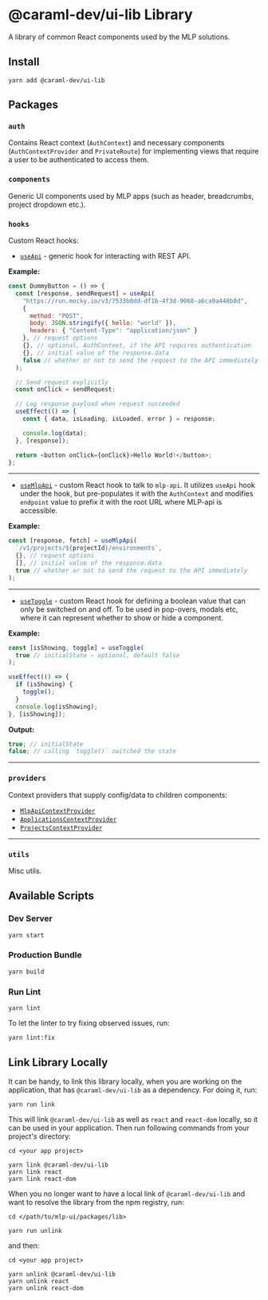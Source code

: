 # @caraml-dev/ui-lib Library

A library of common React components used by the MLP solutions.

## Install

```shell script
yarn add @caraml-dev/ui-lib
```

## Packages

### `auth`

Contains React context (`AuthContext`) and necessary components (`AuthContextProvider` and `PrivateRoute`) for implementing views that require a user to be authenticated to access them.

### `components`

Generic UI components used by MLP apps (such as header, breadcrumbs, project dropdown etc.).

### `hooks`

Custom React hooks:

- [`useApi`](./src/hooks/useApi.js) - generic hook for interacting with REST API.

**Example:**

```js
const DummyButton = () => {
  const [response, sendRequest] = useApi(
    "https://run.mocky.io/v3/7533b0dd-df1b-4f3d-9068-a6ca9a448b8d",
    {
      method: "POST",
      body: JSON.stringify({ hello: "world" }),
      headers: { "Content-Type": "application/json" }
    }, // request options
    {}, // optional, AuthContext, if the API requires authentication
    {}, // initial value of the response.data
    false // whether or not to send the request to the API immediately
  );

  // Send request explicitly
  const onClick = sendRequest;

  // Log response payload when request succeeded
  useEffect(() => {
    const { data, isLoading, isLoaded, error } = response;

    console.log(data);
  }, [response]);

  return <button onClick={onClick}>Hello World!</button>;
};
```

---

- [`useMlpApi`](./src/hooks/useMlpApi.js) - custom React hook to talk to `mlp-api`. It utilizes `useApi` hook under the hook, but pre-populates it with the `AuthContext` and modifies `endpoint` value to prefix it with the root URL where MLP-api is accessible.

**Example:**

```js
const [response, fetch] = useMlpApi(
  `/v1/projects/${projectId}/environments`,
  {}, // request options
  [], // initial value of the response.data
  true // whether or not to send the request to the API immediately
);
```

---

- [`useToggle`](src/hooks/useToggle.js) - custom React hook for defining a boolean value that can only be switched on and off. To be used in pop-overs, modals etc, where it can represent whether to show or hide a component.

**Example:**

```js
const [isShowing, toggle] = useToggle(
  true // initialState – optional, default false
);

useEffect(() => {
  if (isShowing) {
    toggle();
  }
  console.log(isShowing);
}, [isShowing]);
```

**Output:**

```js
true; // initialState
false; // calling `toggle()` switched the state
```

---

### `providers`

Context providers that supply config/data to children components:

- [`MlpApiContextProvider`](./src/providers/api)
- [`ApplicationsContextProvider`](./src/providers/application)
- [`ProjectsContextProvider`](./src/providers/project)

---

### `utils`

Misc utils.

## Available Scripts

### Dev Server

```shell script
yarn start
```

### Production Bundle

```shell script
yarn build
```

### Run Lint

```shell script
yarn lint
```

To let the linter to try fixing observed issues, run:

```shell script
yarn lint:fix
```

## Link Library Locally

It can be handy, to link this library locally, when you are working on the application, that has `@caraml-dev/ui-lib` as a dependency. For doing it, run:

```shell script
yarn run link
```

This will link `@caraml-dev/ui-lib` as well as `react` and `react-dom` locally, so it can be used in your application. Then run following commands from your project's directory:

```shell script
cd <your app project>

yarn link @caraml-dev/ui-lib
yarn link react
yarn link react-dom
```

When you no longer want to have a local link of `@caraml-dev/ui-lib` and want to resolve the library from the npm registry, run:

```shell script
cd </path/to/mlp-ui/packages/lib>

yarn run unlink
```

and then:

```shell script
cd <your app project>

yarn unlink @caraml-dev/ui-lib
yarn unlink react
yarn unlink react-dom
```
